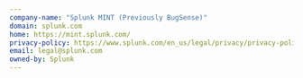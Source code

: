 ```yaml
---
company-name: "Splunk MINT (Previously BugSense)"
domain: splunk.com
home: https://mint.splunk.com/
privacy-policy: https://www.splunk.com/en_us/legal/privacy/privacy-policy.html
email: legal@splunk.com
owned-by: Splunk
---
```




